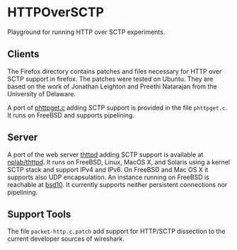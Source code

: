 # HTTPOverSCTP

Playground for running HTTP over SCTP experiments.

## Clients

The Firefox directory contains patches and files necessary for HTTP over SCTP support in firefox.
The patches were tested on Ubuntu.
They are based on the work of Jonathan Leighton and Preethi Natarajan from the University of Delaware.

A port of [phttpget.c](http://svnweb.freebsd.org/base/head/usr.sbin/portsnap/phttpget/phttpget.c)
adding SCTP support is provided in the file `phttpget.c`.
It runs on FreeBSD and supports pipelining.

## Server

A port of the web server [thttpd](http://acme.com/software/thttpd/) adding SCTP support
is available at [nplab/thttpd](https://github.com/nplab/thttpd). It runs on FreeBSD,
Linux, MacOS X, and Solaris using a kernel SCTP stack and support IPv4 and IPv6.
On FreeBSD and Mac OS X it supports also UDP encapsulation.
An instance running on FreeBSD is reachable at [bsd10](http://bsd10.fh-muenster.de).
It currently supports neither persistent connections nor pipelining.

## Support Tools

The file `packet-http.c.patch` add support for HTTP/SCTP dissection to the current developer
sources of wireshark.


